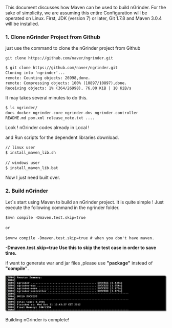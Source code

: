 This document discusses how Maven can be used to build nGrinder. For the sake of simplicity, we are assuming this entire Configuration will be operated on Linux. First, JDK (version 7) or later, Git 1.7.8 and Maven 3.0.4 will be installed.

### 1. Clone nGrinder Project from Github
just use the command to clone the nGrinder project from Github
```
git clone https://github.com/naver/ngrinder.git
```

```
$ git clone https://github.com/naver/ngrinder.git
Cloning into 'ngrinder'...
remote: Counting objects: 26998,done.
remote: Compressing objects: 100% (10897/10897),done.
Receiving objects: 1% (364/26998), 76.00 KiB | 10 KiB/s
```

It may takes several minutes to do this.
```
$ ls ngrinder/
docs docker ngrinder-core ngrinder-dns ngrinder-controller
README.md pom.xml release_note.txt ....
```
Look ! nGrinder codes already in Local !

and Run scripts for the dependent libraries download.
```
// linux user
$ install_maven_lib.sh

// windows user
$ install_maven_lib.bat
```
Now I just need built over.

### 2. Build nGrinder
Let`s start using Maven to build an nGrinder project. It is quite simple !
Just execute the following command in the ngrinder folder.

```
$mvn compile -Dmaven.test.skip=true

or

$mvnw compile -Dmaven.test.skip=true # when you don't have maven.
```

**-Dmaven.test.skip=true  Use this to skip the test case in order to save time.**

if want to generate war and jar files ,please use **"package"** instead of **"compile"**.

![](assets/How-To-Build-nGrinder-from-scratch-using-Maven-8020c.png)

Building nGrinder is complete!

